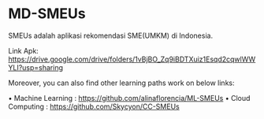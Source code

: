 # MD-SMEUs
SMEUs adalah aplikasi rekomendasi SME(UMKM) di Indonesia.

Link Apk:
https://drive.google.com/drive/folders/1vBjBO_Zq9iBDTXuiz1Esqd2cqwlWWYLI?usp=sharing


Moreover, you can also find other learning paths work on below links:

• Machine Learning : https://github.com/alinaflorencia/ML-SMEUs
• Cloud Computing : https://github.com/Skycyon/CC-SMEUs
